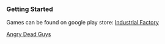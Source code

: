### Getting Started

Games can be found on google play store:
[Industrial Factory](https://play.google.com/store/apps/details?id=com.ShuterGameStudio.IndustrialFactory)

[Angry Dead Guys](https://play.google.com/store/apps/details?id=com.ShuterGameStudio.IndustrialFactory)
